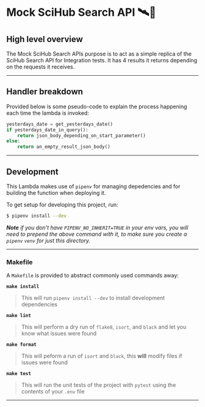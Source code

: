 # Mock SciHub Search API 🛰🤡

## High level overview

The Mock SciHub Search APIs purpose is to act as a simple replica of the SciHub Search API for Integration tests. It has 4 results it returns depending on the requests it receives.

---

## Handler breakdown

Provided below is some pseudo-code to explain the process happening each time the lambda is invoked:

```python
yesterdays_date = get_yesterdays_date()
if yesterdays_date_in_query():
    return json_body_depending_on_start_parameter()
else:
    return an_empty_result_json_body()
```

---

## Development

This Lambda makes use of `pipenv` for managing depedencies and for building the function when deploying it.

To get setup for developing this project, run:

```bash
$ pipenv install --dev
```

_**Note** if you don't have `PIPENV_NO_INHERIT=TRUE` in your env vars, you will need to prepend the above command with it, to make sure you create a `pipenv` `venv` for just this directory._

---

### Makefile

A `Makefile` is provided to abstract commonly used commands away:

**`make install`**

> This will run `pipenv install --dev` to install development dependencies

**`make lint`**

> This will perform a dry run of `flake8`, `isort`, and `black` and let you know what issues were found

**`make format`**

> This will peform a run of `isort` and `black`, this **will** modify files if issues were found

**`make test`**

> This will run the unit tests of the project with `pytest` using the contents of your `.env` file

---


